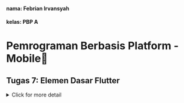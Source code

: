 #### nama:  Febrian Irvansyah  
#### kelas:  PBP A

# Pemrograman Berbasis Platform - Mobile🐼

## Tugas 7: Elemen Dasar Flutter
<details>
<summary>Click for more detail</summary>
<br>

#### 1️⃣ Apa perbedaan utama antara stateless dan stateful widget dalam konteks pengembangan aplikasi Flutter?
Perbedaan utama antara stateless dan stateful widget adalah bagaimana respon widget saat terjadi interaksi dari pengguna. Dalam stateful widget terdapat suatu state yang menyimpan data dari objek dan data tersebut berkemungkinan untuk berubah selama 'lifetime' dari widget tersebut, contohnya adalah Checkbox dan Form. Berbeda dengan stateful, stateless widget memiliki state yang tidak akan berubah setelah state tersebut dibentuk, contohnya bisa berupa Text atau IconButtons.

#### 2️⃣ Sebutkan seluruh widget yang kamu gunakan untuk menyelesaikan tugas ini dan jelaskan fungsinya masing-masing.
Terdapat 3 widget yang digunakan pada tugas ini dan ketiganya merupakan Stateless Widget:
1. MyApp: Membentuk struktur dasar dari aplikasi yang dibuat.
2. MyHomePage: Merupakan child dari MyApp yang akan lebih rinci membentuk struktur dari homepage serta akan menjadi parent untuk komponen widget lain didalamnya.
3. ShopCard: Merupakan widget yang akan menjadi tombol dan memberikan interaksi saat ditekan.

#### 3️⃣ Jelaskan bagaimana cara kamu mengimplementasikan checklist di atas secara step-by-step (bukan hanya sekadar mengikuti tutorial).

##### ✅ Membuat sebuah program Flutter baru dengan tema inventory seperti tugas-tugas sebelumnya.
- Membuat repositori baru dengan nama nitip-barang-mobile
- Membuat projek flutter baru pada direktori lokal dengan command `flutter create nitip_barang_mobile` dan masuk kedalam direktori projek tersebut.
- Menghubungkan projek pada direktori lokal tersebut dengan repositori github.

##### ✅ Membuat tiga tombol sederhana dengan ikon dan teks untuk:
-> Melihat daftar item (Lihat Item)
-> Menambah item (Tambah Item)
-> Logout (Logout)

- Membuat Widget MyHomePage yang akan menjadi struktur dasar dari homepage
- Membuat suatu class yang akan menjadi penyimpan data dari tiap tombol.
- Pada MyHomePage mempersiapkan data tombol dengan mengoconstruct tombol sesuai data yang dibutuhkan (nama, ikon, warna) dan menyimpannya pada suatu list bernama items.
- Membuat widget yang menjadi child dari MyHomePage bernama ShopCard yang akan menghandle items pada MyHomePage untuk dibentuk menjadi sebuah tombol.

##### ✅ Memunculkan Snackbar dengan tulisan:
-> "Kamu telah menekan tombol Lihat Item" ketika tombol Lihat Item ditekan.
-> "Kamu telah menekan tombol Tambah Item" ketika tombol Tambah Item ditekan.
-> "Kamu telah menekan tombol Logout" ketika tombol Logout ditekan.

- Pada build dari ShopCard mempersiapkan OnTap yang akan menghandle jika ShopCard diklik, untuk kasus ini dengan ScaffoldMessenger
- Pada ScaffoldMessenger akan memembentuk Snackbar yang muncul jika diklik dan berisi data sesuai items yang diklik.

#### 4️⃣ Bonus: Kamu akan mendapatkan nilai bonus pada penilaian tugas ini apabila kamu mengimplementasikan warna-warna yang berbeda untuk setiap tombol (Lihat Item, Tambah Item, dan Logout).
Dengan menambah atribut pada ShopItem berupa Color dan menambah parameter warna pada tiap item di items. Setelah itu pada widget ShopCard warna akan disesuaikan dengan item.color nya

</details>